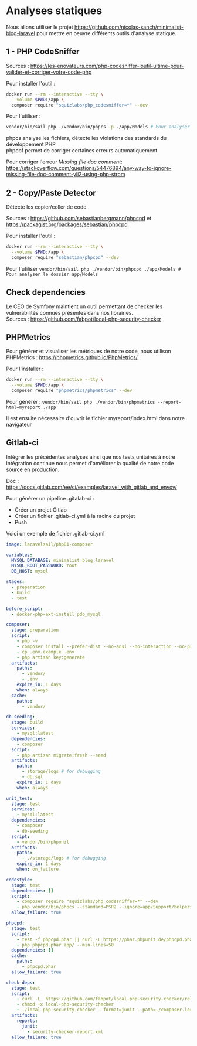 # Analyses statiques

Nous allons utiliser le projet https://github.com/nicolas-sanch/minimalist-blog-laravel pour mettre en oeuvre différents outils d'analyse statique.

## 1 - PHP CodeSniffer
Sources : https://les-enovateurs.com/php-codesniffer-loutil-ultime-pour-valider-et-corriger-votre-code-php

Pour installer l'outil :
```bash
docker run --rm --interactive --tty \
  --volume $PWD:/app \
  composer require "squizlabs/php_codesniffer=*" --dev
```

Pour l'utiliser :
```bash
vendor/bin/sail php ./vendor/bin/phpcs -p ./app/Models # Pour analyser le dossier app/Models
```
phpcs analyse les fichiers, détecte les violations des standards du développement PHP <br>
phpcbf permet de corriger certaines erreurs automatiquement <br>

Pour corriger l'erreur _Missing file doc comment_: https://stackoverflow.com/questions/54476894/any-way-to-ignore-missing-file-doc-comment-yii2-using-php-strom

## 2 - Copy/Paste Detector

Détecte les copier/coller de code

Sources : https://github.com/sebastianbergmann/phpcpd et https://packagist.org/packages/sebastian/phpcpd

Pour installer l'outil :
```bash
docker run --rm --interactive --tty \
  --volume $PWD:/app \
  composer require "sebastian/phpcpd" --dev
```
Pour l'utiliser
```vendor/bin/sail php ./vendor/bin/phpcpd ./app/Models # Pour analyser le dossier app/Models```

## Check dependencies

Le CEO de Symfony maintient un outil permettant de checker les vulnérabilités connues présentes dans nos librairies. <br>
Sources : https://github.com/fabpot/local-php-security-checker

## PHPMetrics

Pour générer et visualiser les métriques de notre code, nous utilison PHPMetrics : https://phpmetrics.github.io/PhpMetrics/ <br>

Pour l'installer :
```bash
docker run --rm --interactive --tty \
  --volume $PWD:/app \
  composer require "phpmetrics/phpmetrics" --dev 
```

Pour générer :
```vendor/bin/sail php ./vendor/bin/phpmetrics --report-html=myreport ./app```

Il est ensuite nécessaire d'ouvrir le fichier myreport/index.html dans notre navigateur

## Gitlab-ci

Intégrer les précédentes analyses ainsi que nos tests unitaires à notre intégration continue nous permet d'améliorer la qualité de notre code source en production. <br>

Doc : https://docs.gitlab.com/ee/ci/examples/laravel_with_gitlab_and_envoy/ <br>

Pour générer un pipeline .gitalab-ci :
* Créer un projet Gitlab
* Créer un fichier .gitlab-ci.yml à la racine du projet
* Push

Voici un exemple de fichier .gitlab-ci.yml
```yml
image: laravelsail/php81-composer

variables:
  MYSQL_DATABASE: minimalist_blog_laravel
  MYSQL_ROOT_PASSWORD: root
  DB_HOST: mysql

stages:
  - preparation
  - build
  - test

before_script:
  - docker-php-ext-install pdo_mysql

composer:
  stage: preparation
  script:
    - php -v
    - composer install --prefer-dist --no-ansi --no-interaction --no-progress --no-scripts
    - cp .env.example .env
    - php artisan key:generate
  artifacts:
    paths:
      - vendor/
      - .env
    expire_in: 1 days
    when: always
  cache:
    paths:
      - vendor/

db-seeding:
  stage: build
  services:
    - mysql:latest
  dependencies:
    - composer
  script:
    - php artisan migrate:fresh --seed
  artifacts:
    paths:
      - storage/logs # for debugging
      - db.sql
    expire_in: 1 days
    when: always

unit_test:
  stage: test
  services:
    - mysql:latest
  dependencies:
    - composer
    - db-seeding
  script:
    - vendor/bin/phpunit
  artifacts:
    paths:
      - ./storage/logs # for debugging
    expire_in: 1 days
    when: on_failure

codestyle:
  stage: test
  dependencies: []
  script:
    - composer require "squizlabs/php_codesniffer=*" --dev
    - php vendor/bin/phpcs --standard=PSR2 --ignore=app/Support/helpers.php app
  allow_failure: true

phpcpd:
  stage: test
  script:
    - test -f phpcpd.phar || curl -L https://phar.phpunit.de/phpcpd.phar -o phpcpd.phar
    - php phpcpd.phar app/ --min-lines=50
  dependencies: []
  cache:
    paths:
      - phpcpd.phar
  allow_failure: true

check-deps:
  stage: test
  script:
    - curl -L  https://github.com/fabpot/local-php-security-checker/releases/download/v1.2.0/local-php-security-checker_1.2.0_linux_386 --output local-php-security-checker
    - chmod +x local-php-security-checker
    - ./local-php-security-checker --format=junit --path=./composer.lock > security-checker-report.xml
  artifacts:
    reports:
      junit:
        - security-checker-report.xml
  allow_failure: true
```
